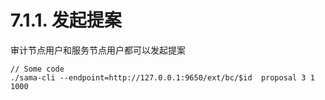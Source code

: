 # 7.1.1. 发起提案

审计节点用户和服务节点用户都可以发起提案

```
// Some code
./sama-cli --endpoint=http://127.0.0.1:9650/ext/bc/$id  proposal 3 1 1000
```

